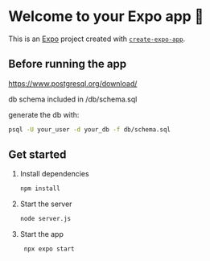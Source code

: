 # Welcome to your Expo app 👋

This is an [Expo](https://expo.dev) project created with [`create-expo-app`](https://www.npmjs.com/package/create-expo-app).

## Before running the app

https://www.postgresql.org/download/

db schema included in /db/schema.sql

generate the db with:

```Bash
psql -U your_user -d your_db -f db/schema.sql
```

## Get started

1. Install dependencies

   ```bash
   npm install
   ```

3. Start the server
   ```bash
   node server.js
   ```

3. Start the app

   ```bash
    npx expo start
   ```